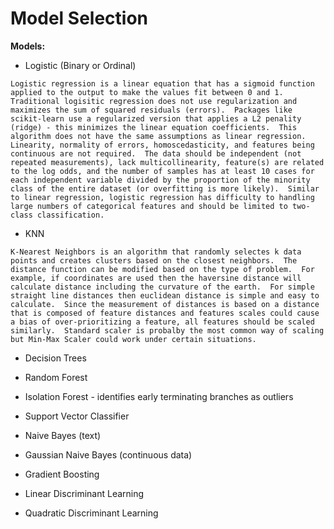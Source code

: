 # Model Selection  

**Models:** 


* Logistic (Binary or Ordinal)
```
Logistic regression is a linear equation that has a sigmoid function applied to the output to make the values fit between 0 and 1.  Traditional logisitic regression does not use regularization and maximizes the sum of squared residuals (errors).  Packages like scikit-learn use a regularized version that applies a L2 penality (ridge) - this minimizes the linear equation coefficients.  This algorithm does not have the same assumptions as linear regression.  Linearity, normality of errors, homoscedasticity, and features being continuous are not required.  The data should be independent (not repeated measurements), lack multicollinearity, feature(s) are related to the log odds, and the number of samples has at least 10 cases for each independent variable divided by the proportion of the minority class of the entire dataset (or overfitting is more likely).  Similar to linear regression, logistic regression has difficulty to handling large numbers of categorical features and should be limited to two-class classification.  
```  

* KNN  
```
K-Nearest Neighbors is an algorithm that randomly selectes k data points and creates clusters based on the closest neighbors.  The distance function can be modified based on the type of problem.  For example, if coordinates are used then the haversine distance will calculate distance including the curvature of the earth.  For simple straight line distances then euclidean distance is simple and easy to calculate.  Since the measurement of distances is based on a distance that is composed of feature distances and features scales could cause a bias of over-prioritizing a feature, all features should be scaled similarly.  Standard scaler is probalby the most common way of scaling but Min-Max Scaler could work under certain situations.  
```

* Decision Trees
* Random Forest  
* Isolation Forest - identifies early terminating branches as outliers

* Support Vector Classifier 

* Naive Bayes (text)
* Gaussian Naive Bayes (continuous data)


* Gradient Boosting
* Linear Discriminant Learning
* Quadratic Discriminant Learning




 